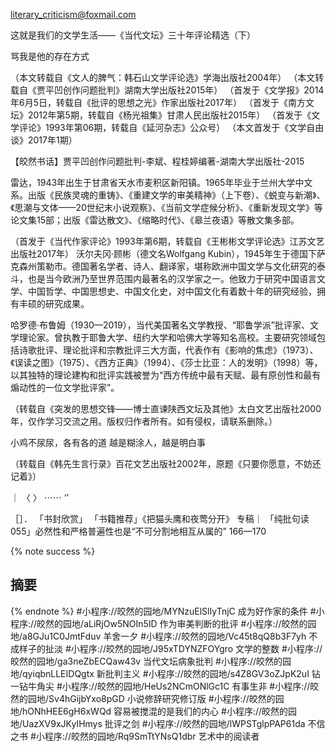 
literary_criticism@foxmail.com

这就是我们的文学生活——《当代文坛》三十年评论精选（下）

骂我是他的存在方式

（本文转载自《文人的脾气：韩石山文学评论选》学海出版社2004年）
（本文转载自《贾平凹创作问题批判》湖南大学出版社2015年）
（首发于《文学报》2014年6月5日，转载自《批评的思想之光》作家出版社2017年）
（首发于《南方文坛》2012年第5期，转载自《杨光祖集》甘肃人民出版社2015年）
（首发于《文学评论》1993年第06期，转载自《延河杂志》公众号）
（本文首发于《文学自由谈》2017年1期）

【皎然书话】贾平凹创作问题批判-李斌、程桂婷编著-湖南大学出版社-2015

雷达，1943年出生于甘肃省天水市麦积区新阳镇。1965年毕业于兰州大学中文系。出版《民族灵魂的重铸》、《重建文学的审美精神》（上下卷）、《蜕变与新潮》、《思潮与文体——20世纪末小说观察》、《当前文学症候分析》、《重新发现文学》等论文集15部；出版《雷达散文》、《缩略时代》、《皋兰夜语》等散文集多部。

（首发于《当代作家评论》1993年第6期，转载自《王彬彬文学评论选》江苏文艺出版社2017年）
沃尔夫冈·顾彬（德文名Wolfgang Kubin），1945年生于德国下萨克森州策勒市。德国著名学者、诗人、翻译家，堪称欧洲中国文学与文化研究的泰斗，也是当今欧洲乃至世界范围内最著名的汉学家之一。他致力于研究中国语言文学、中国哲学、中国思想史、中国文化史，对中国文化有着数十年的研究经验，拥有丰硕的研究成果。

哈罗德·布鲁姆（1930—2019），当代美国著名文学教授、“耶鲁学派”批评家、文学理论家。曾执教于耶鲁大学、纽约大学和哈佛大学等知名高校。主要研究领域包括诗歌批评、理论批评和宗教批评三大方面，代表作有《影响的焦虑》（1973）、《误读之图》（1975）、《西方正典》（1994）、《莎士比亚：人的发明》（1998）等，以其独特的理论建构和批评实践被誉为“西方传统中最有天赋、最有原创性和最有煽动性的一位文学批评家”。

（转载自《突发的思想交锋——博士直谏陕西文坛及其他》太白文艺出版社2000年，仅作学习交流之用。版权归作者所有。如有侵权，请联系删除。）

小鸡不尿尿，各有各的道   越是糊涂人，越是明白事

（转载自《韩先生言行录》百花文艺出版社2002年，原题《只要你愿意，不妨还记着》）

｜      〈 〉    ⋯⋯    ‘’

［］． 「书封欣赏」  「书籍推荐」《把猫头鹰和夜莺分开》
专稿｜
「纯批句读055」必然性和严格普遍性也是“不可分割地相互从属的”  166—170

{% note success %}
## 摘要
{% endnote %}
#小程序://皎然的园地/MYNzuElSlIyTnjC  成为好作家的条件
#小程序://皎然的园地/aLiRjOw5NOIn5ID  作为审美判断的批评
#小程序://皎然的园地/a8GJu1C0JmtFduv 羊舍一夕
#小程序://皎然的园地/Vc45t8qQ8b3F7yh 不成样子的扯淡
#小程序://皎然的园地/J95xTDYNZFOYgro   文学的整数
#小程序://皎然的园地/ga3neZbECQaw43v   当代文坛病象批判
#小程序://皎然的园地/qyiqbnLLEIDQgtx  新批判主义
#小程序://皎然的园地/s4Z8GV3oZJpK2uI  钻一钻牛角尖
#小程序://皎然的园地/HeUs2NCmONlGc1C  有事生非
#小程序://皎然的园地/Sv4hGijbYxo8pGD  小说修辞研究修订版
#小程序://皎然的园地/hONhHEE6gH6xWQd   容易被搅混的是我们的内心
#小程序://皎然的园地/UazXV9xJKyIHmys   批评之剑
#小程序://皎然的园地/lWPSTglpPAP61da   不信之书
#小程序://皎然的园地/Rq9SmTtYNsQ1dbr   艺术中的阅读者
